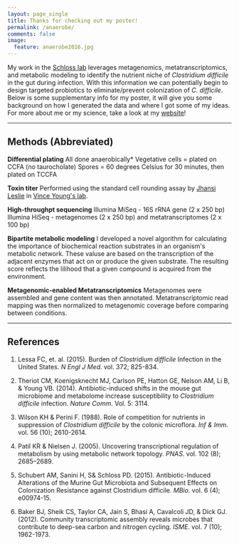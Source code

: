 ```yaml
---
layout: page_single
title: Thanks for checking out my poster!
permalink: /anaerobe/
comments: false
image:
  feature: anaerobe2016.jpg
---
```


My work in the [Schloss lab](http://www.schlosslab.org/) leverages metagenomics, metatranscriptomics, and metabolic modeling to identify the nutrient niche of *Clostridium difficile* in the gut during infection.  With this information we can potentially begin to design targeted probiotics to eliminate/prevent colonization of *C. difficile*.  Below is some supplementary info for my poster, it will give you some background on how I generated the data and where I got some of my ideas.  For more about me or my science, take a look at my [website](http://mjenior.github.io)!

---

Methods (Abbreviated)
---------------------

**Differential plating**
All done anaerobically*
Vegetative cells = plated on CCFA (no taurocholate)
Spores = 60 degrees Celsius for 30 minutes, then plated on TCCFA

**Toxin titer**
Performed using the standard cell rounding assay by [Jhansi Leslie](https://www.researchgate.net/profile/Jhansi_Leslie) in [Vince Young's lab](https://sites.google.com/a/umich.edu/younglab/).

**High-throughpt sequencing**
Illumina MiSeq - 16S rRNA gene (2 x 250 bp)
Illumina HiSeq - metagenomes (2 x 250 bp) and metatranscriptomes (2 x 100 bp)

**Bipartite metabolic modeling**
I developed a novel algorithm for calculating the importance of biochemical reaction substrates in an organism's metabolic network.  These valuse are based on the transcription of the adjacent enzymes that act on or produce the given substrate.  The resulting score reflects the lilihood that a given compound is acquired from the environment.

**Metagenomic-enabled Metatranscriptomics**
Metagenomes were assembled and gene content was then annotated.  Metatranscriptomic read mapping was then normalized to metagenomic coverage before comparing between conditions.

---

References
---------------------

1. Lessa FC, et. al. (2015). Burden of *Clostridium difficile* Infection in the United States. *N Engl J Med*. vol. 372; 825-834.

2. Theriot CM, Koenigsknecht MJ, Carlson PE, Hatton GE, Nelson AM, Li B, & Young VB. (2014). Antibiotic-induced shifts in the mouse gut microbiome and metabolome increase susceptibility to *Clostridium difficile* infection. *Nature Comm*. Vol. 5: 3114.

3. Wilson KH & Perini F. (1988). Role of competition for nutrients in suppression of *Clostridium difficile* by the colonic microflora. *Inf & Imm*. vol. 56 (10); 2610-2614.

4. Patil KR & Nielsen J. (2005). Uncovering transcriptional regulation of metabolism by using metabolic network topology. *PNAS*. vol. 102 (8); 2685–2689.

5. Schubert AM, Sanini H, S& Schloss PD. (2015). Antibiotic-Induced Alterations of the Murine Gut Microbiota and Subsequent Effects on Colonization Resistance against Clostridium difficile. *MBio*. vol. 6 (4); e00974-15.

6. Baker BJ, Sheik CS, Taylor CA, Jain S, Bhasi A, Cavalcoli JD, & Dick GJ. (2012). Community transcriptomic assembly reveals microbes that contribute to deep-sea carbon and nitrogen cycling. *ISME*. vol. 7 (10); 1962-1973.
